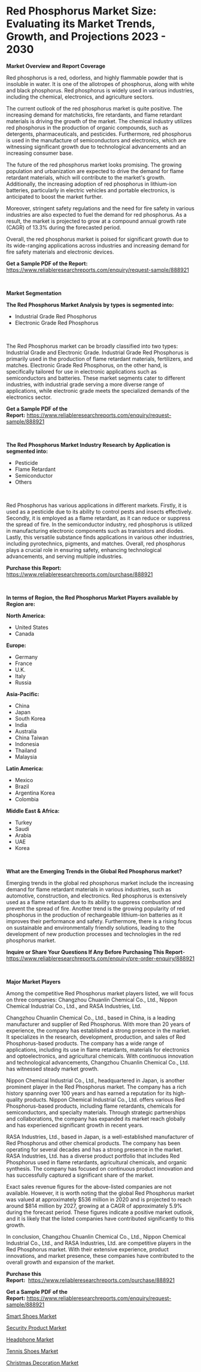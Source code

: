 <p><h1>Red Phosphorus Market Size: Evaluating its Market Trends, Growth, and Projections 2023 - 2030</h1></p><p><strong>Market Overview and Report Coverage</strong></p>
<p><p>Red phosphorus is a red, odorless, and highly flammable powder that is insoluble in water. It is one of the allotropes of phosphorus, along with white and black phosphorus. Red phosphorus is widely used in various industries, including the chemical, electronics, and agriculture sectors. </p><p>The current outlook of the red phosphorus market is quite positive. The increasing demand for matchsticks, fire retardants, and flame retardant materials is driving the growth of the market. The chemical industry utilizes red phosphorus in the production of organic compounds, such as detergents, pharmaceuticals, and pesticides. Furthermore, red phosphorus is used in the manufacture of semiconductors and electronics, which are witnessing significant growth due to technological advancements and an increasing consumer base.</p><p>The future of the red phosphorus market looks promising. The growing population and urbanization are expected to drive the demand for flame retardant materials, which will contribute to the market's growth. Additionally, the increasing adoption of red phosphorus in lithium-ion batteries, particularly in electric vehicles and portable electronics, is anticipated to boost the market further.</p><p>Moreover, stringent safety regulations and the need for fire safety in various industries are also expected to fuel the demand for red phosphorus. As a result, the market is projected to grow at a compound annual growth rate (CAGR) of 13.3% during the forecasted period.</p><p>Overall, the red phosphorus market is poised for significant growth due to its wide-ranging applications across industries and increasing demand for fire safety materials and electronic devices.</p></p>
<p><strong>Get a Sample PDF of the Report:</strong> <a href="https://www.reliableresearchreports.com/enquiry/request-sample/888921">https://www.reliableresearchreports.com/enquiry/request-sample/888921</a></p>
<p>&nbsp;</p>
<p><strong>Market Segmentation</strong></p>
<p><strong>The Red Phosphorus Market Analysis by types is segmented into:</strong></p>
<p><ul><li>Industrial Grade Red Phosphorus</li><li>Electronic Grade Red Phosphorus</li></ul></p>
<p>&nbsp;</p>
<p><p>The Red Phosphorus market can be broadly classified into two types: Industrial Grade and Electronic Grade. Industrial Grade Red Phosphorus is primarily used in the production of flame retardant materials, fertilizers, and matches. Electronic Grade Red Phosphorus, on the other hand, is specifically tailored for use in electronic applications such as semiconductors and batteries. These market segments cater to different industries, with industrial grade serving a more diverse range of applications, while electronic grade meets the specialized demands of the electronics sector.</p></p>
<p><strong>Get a Sample PDF of the Report:</strong>&nbsp;<a href="https://www.reliableresearchreports.com/enquiry/request-sample/888921">https://www.reliableresearchreports.com/enquiry/request-sample/888921</a></p>
<p>&nbsp;</p>
<p><strong>The Red Phosphorus Market Industry Research by Application is segmented into:</strong></p>
<p><ul><li>Pesticide</li><li>Flame Retardant</li><li>Semiconductor</li><li>Others</li></ul></p>
<p>&nbsp;</p>
<p><p>Red Phosphorus has various applications in different markets. Firstly, it is used as a pesticide due to its ability to control pests and insects effectively. Secondly, it is employed as a flame retardant, as it can reduce or suppress the spread of fire. In the semiconductor industry, red phosphorus is utilized in manufacturing electronic components such as transistors and diodes. Lastly, this versatile substance finds applications in various other industries, including pyrotechnics, pigments, and matches. Overall, red phosphorus plays a crucial role in ensuring safety, enhancing technological advancements, and serving multiple industries.</p></p>
<p><strong>Purchase this Report:</strong>&nbsp; <a href="https://www.reliableresearchreports.com/purchase/888921">https://www.reliableresearchreports.com/purchase/888921</a></p>
<p>&nbsp;</p>
<p><strong>In terms of Region, the Red Phosphorus Market Players available by Region are:</strong></p>
<p>
    <p> <strong> North America: </strong>
        <ul>
            <li>United States</li>
            <li>Canada</li>
        </ul>
        </p> 
    <p> <strong> Europe: </strong>
        <ul>
            <li>Germany</li>
            <li>France</li>
            <li>U.K.</li>
            <li>Italy</li>
            <li>Russia</li>
        </ul>
        </p> 
    <p> <strong> Asia-Pacific: </strong>
        <ul>
            <li>China</li>
            <li>Japan</li>
            <li>South Korea</li>
            <li>India</li>
            <li>Australia</li>
            <li>China Taiwan</li>
            <li>Indonesia</li>
            <li>Thailand</li>
            <li>Malaysia</li>
        </ul>
        </p> 
    <p> <strong> Latin America: </strong>
        <ul>
            <li>Mexico</li>
            <li>Brazil</li>
            <li>Argentina Korea</li>
            <li>Colombia</li>
        </ul>
        </p> 
    <p> <strong> Middle East & Africa: </strong>
        <ul>
            <li>Turkey</li>
            <li>Saudi</li>
            <li>Arabia</li>
            <li>UAE</li>
            <li>Korea</li>
        </ul>
    </p>
    </p>
<p>&nbsp;</p>
<p><strong>What are the Emerging Trends in the Global Red Phosphorus market?</strong></p>
<p><p>Emerging trends in the global red phosphorus market include the increasing demand for flame retardant materials in various industries, such as automotive, construction, and electronics. Red phosphorus is extensively used as a flame retardant due to its ability to suppress combustion and prevent the spread of fire. Another trend is the growing popularity of red phosphorus in the production of rechargeable lithium-ion batteries as it improves their performance and safety. Furthermore, there is a rising focus on sustainable and environmentally friendly solutions, leading to the development of new production processes and technologies in the red phosphorus market.</p></p>
<p><strong>Inquire or Share Your Questions If Any Before Purchasing This Report</strong>- <a href="https://www.reliableresearchreports.com/enquiry/pre-order-enquiry/888921">https://www.reliableresearchreports.com/enquiry/pre-order-enquiry/888921</a></p>
<p>&nbsp;</p>
<p><strong>Major Market Players</strong></p>
<p><p>Among the competitive Red Phosphorus market players listed, we will focus on three companies: Changzhou Chuanlin Chemical Co., Ltd., Nippon Chemical Industrial Co., Ltd., and RASA Industries, Ltd.</p><p>Changzhou Chuanlin Chemical Co., Ltd., based in China, is a leading manufacturer and supplier of Red Phosphorus. With more than 20 years of experience, the company has established a strong presence in the market. It specializes in the research, development, production, and sales of Red Phosphorus-based products. The company has a wide range of applications, including its use in flame retardants, materials for electronics and optoelectronics, and agricultural chemicals. With continuous innovation and technological advancements, Changzhou Chuanlin Chemical Co., Ltd. has witnessed steady market growth.</p><p>Nippon Chemical Industrial Co., Ltd., headquartered in Japan, is another prominent player in the Red Phosphorus market. The company has a rich history spanning over 100 years and has earned a reputation for its high-quality products. Nippon Chemical Industrial Co., Ltd. offers various Red Phosphorus-based products, including flame retardants, chemicals for semiconductors, and specialty materials. Through strategic partnerships and collaborations, the company has expanded its market reach globally and has experienced significant growth in recent years.</p><p>RASA Industries, Ltd., based in Japan, is a well-established manufacturer of Red Phosphorus and other chemical products. The company has been operating for several decades and has a strong presence in the market. RASA Industries, Ltd. has a diverse product portfolio that includes Red Phosphorus used in flame retardants, agricultural chemicals, and organic synthesis. The company has focused on continuous product innovation and has successfully captured a significant share of the market.</p><p>Exact sales revenue figures for the above-listed companies are not available. However, it is worth noting that the global Red Phosphorus market was valued at approximately $536 million in 2020 and is projected to reach around $814 million by 2027, growing at a CAGR of approximately 5.9% during the forecast period. These figures indicate a positive market outlook, and it is likely that the listed companies have contributed significantly to this growth.</p><p>In conclusion, Changzhou Chuanlin Chemical Co., Ltd., Nippon Chemical Industrial Co., Ltd., and RASA Industries, Ltd. are competitive players in the Red Phosphorus market. With their extensive experience, product innovations, and market presence, these companies have contributed to the overall growth and expansion of the market.</p></p>
<p><strong>Purchase this Report:</strong>&nbsp;&nbsp;<a href="https://www.reliableresearchreports.com/purchase/888921">https://www.reliableresearchreports.com/purchase/888921</a></p>
<p></p>
<p><strong>Get a Sample PDF of the Report:</strong>&nbsp;<a href="https://www.reliableresearchreports.com/enquiry/request-sample/888921">https://www.reliableresearchreports.com/enquiry/request-sample/888921</a></p>
<p><p><a href="https://medium.com/@ashlybednar2023/smart-shoes-market-outlook-industry-overview-and-forecast-2023-to-2030-72ad55da3c26">Smart Shoes Market</a></p><p><a href="https://medium.com/@edwinsporer/security-product-market-size-cagr-trends-2024-2030-ebcb9809929b">Security Product Market</a></p><p><a href="https://medium.com/@markuspagac2023/headphone-market-insights-into-market-cagr-market-trends-and-growth-strategies-6ca1ad1080e6">Headphone Market</a></p><p><a href="https://medium.com/@katlynbauch/tennis-shoes-market-the-key-to-successful-business-strategy-forecast-till-2030-e17aef793051">Tennis Shoes Market</a></p><p><a href="https://medium.com/@joannebell6556/christmas-decoration-market-exploring-market-share-market-trends-and-future-growth-2f4fa9c668f0">Christmas Decoration Market</a></p></p>